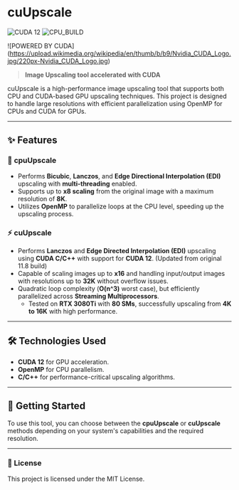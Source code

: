 # cuUpscale

![CUDA 12](https://img.shields.io/badge/CUDA-12-passing-green)
![CPU_BUILD](https://img.shields.io/badge/CPU_BUILD-passing-green)

![POWERED BY CUDA] (https://upload.wikimedia.org/wikipedia/en/thumb/b/b9/Nvidia_CUDA_Logo.jpg/220px-Nvidia_CUDA_Logo.jpg)

> **Image Upscaling tool accelerated with CUDA**

cuUpscale is a high-performance image upscaling tool that supports both CPU and CUDA-based GPU upscaling techniques. This project is designed to handle large resolutions with efficient parallelization using OpenMP for CPUs and CUDA for GPUs.

---

## ✨ Features

### 🚀 **cpuUpscale**
- Performs **Bicubic**, **Lanczos**, and **Edge Directional Interpolation (EDI)** upscaling with **multi-threading** enabled.
- Supports up to **x8 scaling** from the original image with a maximum resolution of **8K**.
- Utilizes **OpenMP** to parallelize loops at the CPU level, speeding up the upscaling process.

### ⚡ **cuUpscale**
- Performs **Lanczos** and **Edge Directed Interpolation (EDI)** upscaling using **CUDA C/C++** with support for **CUDA 12**. (Updated from original 11.8 build)
- Capable of scaling images up to **x16** and handling input/output images with resolutions up to **32K** without overflow issues.
- Quadratic loop complexity (**O(n^3)** worst case), but efficiently parallelized across **Streaming Multiprocessors**.
  - Tested on **RTX 3080Ti** with **80 SMs**, successfully upscaling from **4K to 16K** with high performance.

---

## 🛠️ Technologies Used

- **CUDA 12** for GPU acceleration.
- **OpenMP** for CPU parallelism.
- **C/C++** for performance-critical upscaling algorithms.

---

## 🚀 Getting Started

To use this tool, you can choose between the **cpuUpscale** or **cuUpscale** methods depending on your system's capabilities and the required resolution. 

---

### 📝 License

This project is licensed under the MIT License.
